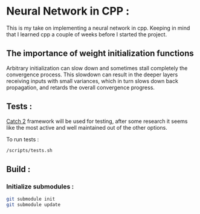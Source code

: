 # Neural Network in CPP :

This is my take on implementing a neural network in cpp. Keeping in mind that I learned cpp a couple of weeks before I started the project.

## The importance of weight initialization functions

Arbitrary initialization can slow down and sometimes stall completely the convergence process. This slowdown can result in the deeper layers receiving inputs with small variances, which in turn slows down back propagation, and retards the overall convergence progress.

## Tests :

[Catch 2](https://github.com/catchorg/Catch2) framework will be used for testing, after some research it seems like the most active and well maintained out of the other options.

To run tests :

```bash
/scripts/tests.sh
```

## Build :

### Initialize submodules :

```bash
git submodule init
git submodule update
```
